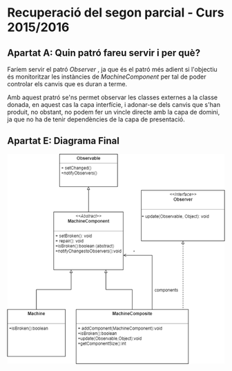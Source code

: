 # Recuperació del segon parcial - Curs 2015/2016

## Apartat A: Quin patró fareu servir i per què?

Faríem servir el patró _Observer_ , ja que és el patró més adient si l'objectiu és monitoritzar les instàncies de _MachineComponent_ per tal de poder controlar els canvis que es duran a terme.

Amb aquest pratró se'ns permet observar les classes externes a la classe donada, en aquest cas la capa interfície, i adonar-se dels canvis que s'han produit, no obstant, no podem fer un vincle directe amb la capa de domini, ja que no ha de tenir dependències de la capa de presentació.

## Apartat E: Diagrama Final

![Diagrama de classes](https://github.com/elskater98/REC_2015_Pr-ctica_4/blob/master/REC%202015_2016.png)

